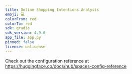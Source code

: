 ```yaml
---
title: Online Shopping Intentions Analysis
emoji: 💻
colorFrom: red
colorTo: red
sdk: gradio
sdk_version: 4.9.0
app_file: app.py
pinned: false
license: unlicense
---
```


Check out the configuration reference at https://huggingface.co/docs/hub/spaces-config-reference
